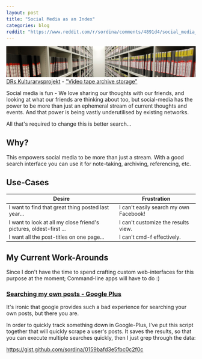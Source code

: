 ```yaml
---
layout: post
title: "Social Media as an Index"
categories: blog
reddit: "https://www.reddit.com/r/sordina/comments/4891d4/social_media_as_an_index_bows_and_arrows/"
---
```


<p class="attribution">
	<img src="/images/social-media-index/archives3.png" class="image fit" />
	<a href="https://www.flickr.com/photos/kulturarvsprojektet/">DRs Kulturarvsprojekt</a> -
	<a href="https://www.flickr.com/photos/kulturarvsprojektet/6498637005/in/photolist-aUgdnB-7MD3dV-fmtgQn-aUg5p6-eLz2Kp-9gUzi2-Mhc6H-6zikYQ-aUg8cx-8JPib7-vgdVXn-fApYgF-8uDviZ-bwuDC4-2X7KSR-aGir6R-pexZnJ-eEdNHe-bH8xmk-fJiYY-3nsq5E-c5eEWw-gj3Qe-dSNCNT-6HeRMk-FeWvD-5a4ToF-rhTooD-hSrqbk-Mhc6R-dZjb2j-6HeTWv-Mhc7n-5a97Nu-rTD13u-Mh1of-8FHHAJ-Mh1pq-8BFk82-5dRGcb-Mh1oQ-jL2Khe-tqvvXr-cS9Lx5-mhCYtN-FeWxg-bDwVD8-qBVcyE-2XevxG-ry6kbL">"Video tape archive storage"</a>
</p>

Social media is fun - We love sharing our thoughts with our friends,
and looking at what our friends are thinking about too, but
social-media has the power to be more than just an ephemeral stream
of current thoughts and events. And that power is being vastly
underutilised by existing networks.

All that's required to change this is better search...

<!--more-->

## Why?

This empowers social media to be more than just a stream. With a good search
interface you can use it for note-taking, archiving, referencing, etc.

## Use-Cases

| Desire | Frustration |
| ------ | ----------- |
| I want to find that great thing posted last year... | I can't easily search my own Facebook! |
| I want to look at all my close friend's pictures, oldest-first ... | I can't customize the results view. |
| I want all the post-titles on one page... | I can't cmd-f effectively. |

## My Current Work-Arounds

Since I don't have the time to spend crafting custom web-interfaces for
this purpose at the moment; Command-line apps will have to do :)

### [Searching my own posts - Google Plus](https://gist.github.com/sordina/0159bafd3e5fbc0c2f0c)

It's ironic that google provides such a bad experience for searching
your own posts, but there you are.

In order to quickly track something down in Google-Plus, I've put
this script together that will quickly scrape a user's posts.
It saves the results, so that you can execute multiple searches
quickly, then I just grep through the data:

<https://gist.github.com/sordina/0159bafd3e5fbc0c2f0c>
